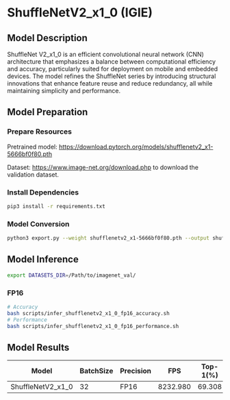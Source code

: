 # ShuffleNetV2_x1_0 (IGIE)

## Model Description

ShuffleNet V2_x1_0 is an efficient convolutional neural network (CNN) architecture that emphasizes a balance between computational efficiency and accuracy, particularly suited for deployment on mobile and embedded devices. The model refines the ShuffleNet series by introducing structural innovations that enhance feature reuse and reduce redundancy, all while maintaining simplicity and performance.

## Model Preparation

### Prepare Resources

Pretrained model: <https://download.pytorch.org/models/shufflenetv2_x1-5666bf0f80.pth>

Dataset: <https://www.image-net.org/download.php> to download the validation dataset.

### Install Dependencies

```bash
pip3 install -r requirements.txt
```

### Model Conversion

```bash
python3 export.py --weight shufflenetv2_x1-5666bf0f80.pth --output shufflenetv2_x1_0.onnx
```

## Model Inference

```bash
export DATASETS_DIR=/Path/to/imagenet_val/
```

### FP16

```bash
# Accuracy
bash scripts/infer_shufflenetv2_x1_0_fp16_accuracy.sh
# Performance
bash scripts/infer_shufflenetv2_x1_0_fp16_performance.sh
```

## Model Results

| Model             | BatchSize | Precision | FPS      | Top-1(%) | Top-5(%) |
| ----------------- | --------- | --------- | -------- | -------- | -------- |
| ShuffleNetV2_x1_0 | 32        | FP16      | 8232.980 | 69.308   | 88.302   |
